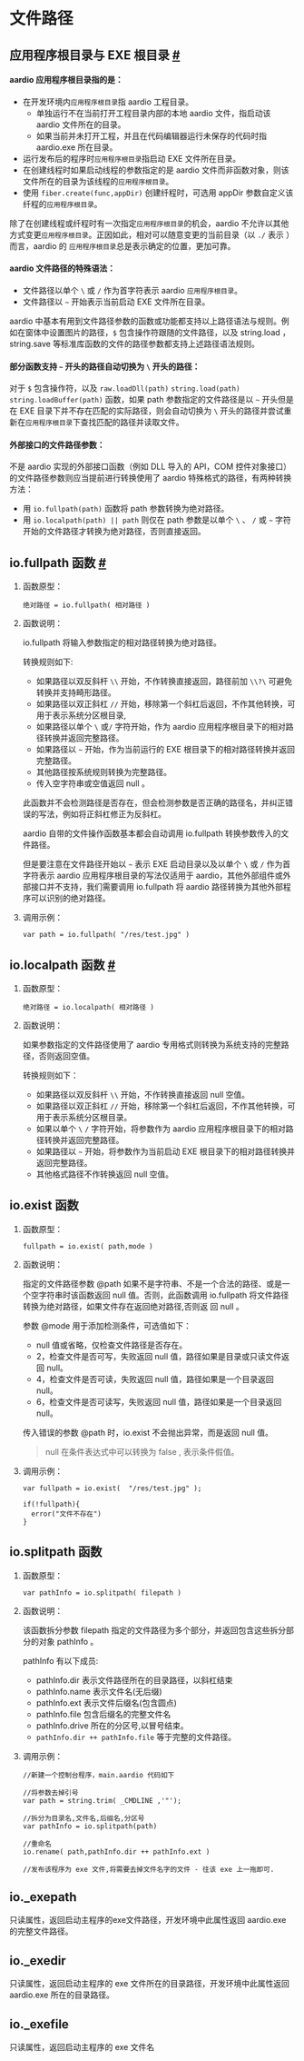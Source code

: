 # 文件路径

## 应用程序根目录与 EXE 根目录  <a id="app-path" href="#app-path">&#x23;</a>

#### aardio 应用程序根目录指的是：

*   在开发环境内`应用程序根目录`指 aardio 工程目录。
    - 单独运行不在当前打开工程目录内部的本地 aardio 文件，指启动该 aardio 文件所在的目录。
    - 如果当前并未打开工程，并且在代码编辑器运行未保存的代码时指 aardio.exe 所在目录。
*   运行发布后的程序时`应用程序根目录`指启动 EXE 文件所在目录。
*   在创建线程时如果启动线程的参数指定的是 aardio 文件而非函数对象，则该文件所在的目录为该线程的`应用程序根目录`。
*   使用 `fiber.create(func,appDir)` 创建纤程时，可选用 appDir 参数自定义该纤程的`应用程序根目录`。

除了在创建线程或纤程时有一次指定`应用程序根目录`的机会，aardio 不允许以其他方式变更`应用程序根目录`。正因如此，相对可以随意变更的当前目录（以 `./` 表示 ）而言，aardio 的 `应用程序根目录`总是表示确定的位置，更加可靠。  

#### aardio 文件路径的特殊语法：

* 文件路径以单个 `\` 或 `/` 作为首字符表示 aardio `应用程序根目录`。
* 文件路径以 `~` 开始表示当前启动 EXE 文件所在目录。

aardio 中基本有用到文件路径参数的函数或功能都支持以上路径语法与规则。例如在窗体中设置图片的路径，`$` 包含操作符跟随的文件路径，以及 string.load ，string.save 等标准库函数的文件的路径参数都支持上述路径语法规则。

#### 部分函数支持 `~` 开头的路径自动切换为 `\` 开头的路径：

对于 `$` 包含操作符，以及 `raw.loadDll(path)` `string.load(path)` `string.loadBuffer(path)` 函数，如果 path 参数指定的文件路径是以 `~` 开头但是在 EXE 目录下并不存在匹配的实际路径，则会自动切换为 `\` 开头的路径并尝试重新在`应用程序根目录`下查找匹配的路径并读取文件。

#### 外部接口的文件路径参数：

不是 aardio 实现的外部接口函数（例如 DLL 导入的 API，COM 控件对象接口）的文件路径参数则应当提前进行转换使用了 aardio 特殊格式的路径，有两种转换方法：

* 用 `io.fullpath(path)` 函数将 path 参数转换为绝对路径。
* 用 `io.localpath(path) || path` 则仅在  path 参数是以单个 `\` 、 `/` 或  `~` 字符开始的文件路径才转换为绝对路径，否则直接返回。

## io.fullpath 函数 <a id="fullpath" href="#fullpath">&#x23;</a>

1. 函数原型：   

    `绝对路径 = io.fullpath( 相对路径 )`
  
2. 函数说明：   
  
    io.fullpath 将输入参数指定的相对路径转换为绝对路径。

    转换规则如下: 
    - 如果路径以双反斜杆 `\\` 开始，不作转换直接返回，路径前加 `\\?\` 可避免转换并支持畸形路径。
    - 如果路径以双正斜杠 `//` 开始，移除第一个斜杠后返回，不作其他转换，可用于表示系统分区根目录,
    - 如果路径以单个 `\` 或`/` 字符开始，作为 aardio 应用程序根目录下的相对路径转换并返回完整路径。
    - 如果路径以 `~` 开始，作为当前运行的 EXE 根目录下的相对路径转换并返回完整路径。
    - 其他路径按系统规则转换为完整路径。
    - 传入空字符串或空值返回 null 。
      
    此函数并不会检测路径是否存在，但会检测参数是否正确的路径名，并纠正错误的写法，例如将正斜杠修正为反斜杠。

    aardio 自带的文件操作函数基本都会自动调用 io.fullpath 转换参数传入的文件路径。 

    但是要注意在文件路径开始以 `~` 表示 EXE 启动目录以及以单个  `\` 或 `/` 作为首字符表示 aardio 应用程序根目录的写法仅适用于 aardio，其他外部组件或外部接口并不支持，我们需要调用 io.fullpath 将 aardio 路径转换为其他外部程序可以识别的绝对路径。

3. 调用示例：   
  
    ```aardio
    var path = io.fullpath( "/res/test.jpg" )
    ```

## io.localpath 函数 <a id="localpath" href="#localpath">&#x23;</a>


1. 函数原型：   

    `绝对路径 = io.localpath( 相对路径 )`

  
2. 函数说明：   

    如果参数指定的文件路径使用了 aardio 专用格式则转换为系统支持的完整路径，否则返回空值。

    转换规则如下： 
    - 如果路径以双反斜杆 `\\` 开始，不作转换直接返回 null 空值。
    - 如果路径以双正斜杠 `//` 开始，移除第一个斜杠后返回，不作其他转换，可用于表示系统分区根目录。
    - 如果以单个 `\`  `/` 字符开始，将参数作为 aardio 应用程序根目录下的相对路径转换并返回完整路径。
    - 如果路径以 `~` 开始，将参数作为当前启动 EXE 根目录下的相对路径转换并返回完整路径。
    - 其他格式路径不作转换返回 null 空值。

## io.exist 函数

1. 函数原型：   

    `fullpath = io.exist( path,mode )`
  
2. 函数说明：   

    指定的文件路径参数 @path 如果不是字符串、不是一个合法的路径、或是一个空字符串时该函数返回 null 值。否则，此函数调用 io.fullpath 将文件路径转换为绝对路径，如果文件存在返回绝对路径,否则返 回 null 。

    参数 @mode 用于添加检测条件，可选值如下：
    - null 值或省略，仅检查文件路径是否存在。
    - 2，检查文件是否可写，失败返回 null 值，路径如果是目录或只读文件返回 null。
    - 4，检查文件是否可读，失败返回 null 值，路径如果是一个目录返回 null。
    - 6，检查文件是否可读写，失败返回 null 值，路径如果是一个目录返回 null。

    传入错误的参数 @path 时，io.exist 不会抛出异常，而是返回 null 值。

    > null 在条件表达式中可以转换为 false , 表示条件假值。
  
3. 调用示例：   
  
    ```aardio
    var fullpath = io.exist(  "/res/test.jpg" );

    if(!fullpath){
      error("文件不存在")
    }
    ```  

## io.splitpath 函数

1. 函数原型：   

    ```aardio
    var pathInfo = io.splitpath( filepath )
    ```

  
2. 函数说明：   
  
    该函数拆分参数 filepath 指定的文件路径为多个部分，并返回包含这些拆分部分的对象 pathInfo 。

    pathInfo 有以下成员:  
    - pathInfo.dir 表示文件路径所在的目录路径，以斜杠结束  
    - pathInfo.name 表示文件名(无后缀)  
    - pathInfo.ext 表示文件后缀名(包含圆点)  
    - pathInfo.file 包含后缀名的完整文件名  
    - pathInfo.drive 所在的分区号,以冒号结束。  
    - `pathInfo.dir ++ pathInfo.file` 等于完整的文件路径。  

3. 调用示例： 


    ```aardio
    //新建一个控制台程序，main.aardio 代码如下

    //将参数去掉引号
    var path = string.trim( _CMDLINE ,'"');

    //拆分为目录名,文件名,后缀名,分区号
    var pathInfo = io.splitpath(path)

    //重命名
    io.rename( path,pathInfo.dir ++ pathInfo.ext )

    //发布该程序为 exe 文件,将需要去掉文件名字的文件 - 往该 exe 上一拖即可.
    ```  

## io._exepath

只读属性，返回启动主程序的exe文件路径，开发环境中此属性返回 aardio.exe 的完整文件路径。

## io._exedir

只读属性，返回启动主程序的 exe 文件所在的目录路径，开发环境中此属性返回 aardio.exe 所在的目录路径。

## io._exefile

只读属性，返回启动主程序的 exe 文件名